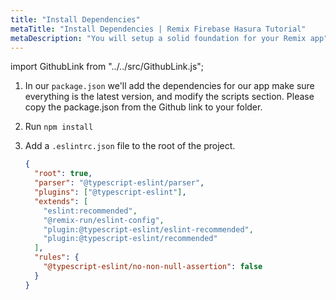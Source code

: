 ```yaml
---
title: "Install Dependencies"
metaTitle: "Install Dependencies | Remix Firebase Hasura Tutorial"
metaDescription: "You will setup a solid foundation for your Remix app"
---
```


import GithubLink from "../../src/GithubLink.js";

<GithubLink link="https://github.com/hasura/learn-graphql/blob/master/tutorials/frontend/remix-firebase/app-final/package.json" text="package.json" />

1. In our `package.json` we'll add the dependencies for our app make sure everything is the latest version, and modify the scripts section. Please copy the package.json from the Github link to your folder.

2. Run `npm install`

3. Add a `.eslintrc.json` file to the root of the project.

   ```json
   {
     "root": true,
     "parser": "@typescript-eslint/parser",
     "plugins": ["@typescript-eslint"],
     "extends": [
       "eslint:recommended",
       "@remix-run/eslint-config",
       "plugin:@typescript-eslint/eslint-recommended",
       "plugin:@typescript-eslint/recommended"
     ],
     "rules": {
       "@typescript-eslint/no-non-null-assertion": false
     }
   }
   ```
